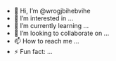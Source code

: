 - 👋 Hi, I’m @wrogjbihebvihe
- 👀 I’m interested in ...
- 🌱 I’m currently learning ...
- 💞️ I’m looking to collaborate on ...
- 📫 How to reach me ...
- ⚡ Fun fact: ...

<!---
wrogjbihebvihe/wrogjbihebvihe is a ✨ special ✨ repository because its `README.md` (this file) appears on your GitHub profile.
You can click the Preview link to take a look at your changes.
--->
